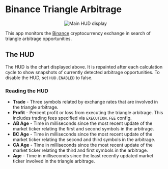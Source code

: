 # Binance Triangle Arbitrage

<div style="text-align: center;">
    <img src="https://github.com/bmino/binance-triangle-arbitrage/blob/master/src/resources/mainDisplay.png" alt="Main HUD display">
</div>

This app monitors the [Binance](https://www.binance.com) cryptocurrency exchange in search of triangle arbitrage opportunities.

## The HUD
The HUD is the chart displayed above. It is repainted after each calculation cycle to show snapshots of currently detected
arbitrage opportunities. To disable the HUD, set `HUD.ENABLED` to false.


### Reading the HUD
* **Trade** - Three symbols related by exchange rates that are involved in the triangle arbitrage.
* **Profit** - Percent profit or loss from executing the triangle arbitrage. This includes trading fees specified via `EXECUTION.FEE` config.
* **AB Age** - Time in milliseconds since the most recent update of the market ticker relating the first and second symbols in the arbitrage.
* **BC Age** - Time in milliseconds since the most recent update of the market ticker relating the second and third symbols in the arbitrage.
* **CA Age** - Time in milliseconds since the most recent update of the market ticker relating the third and first symbols in the arbitrage.
* **Age** - Time in milliseconds since the least recently updated market ticker involved in the triangle arbitrage.